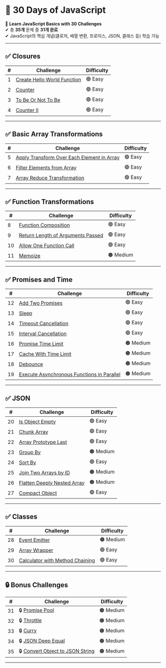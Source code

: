 # 📌 30 Days of JavaScript

🚀 **Learn JavaScript Basics with 30 Challenges**  
✔ 총 **35개** 문제 중 **31개 완료**  
✔ JavaScript의 핵심 개념(클로저, 배열 변환, 프로미스, JSON, 클래스 등) 학습 가능

---

## ✅ **Closures**

| #   | Challenge                        | Difficulty |
| --- | -------------------------------- | ---------- |
| 1   | [Create Hello World Function](#) | 🟢 Easy    |
| 2   | [Counter](#)                     | 🟢 Easy    |
| 3   | [To Be Or Not To Be](#)          | 🟢 Easy    |
| 4   | [Counter II](#)                  | 🟢 Easy    |

---

## ✅ **Basic Array Transformations**

| #   | Challenge                                       | Difficulty |
| --- | ----------------------------------------------- | ---------- |
| 5   | [Apply Transform Over Each Element in Array](#) | 🟢 Easy    |
| 6   | [Filter Elements from Array](#)                 | 🟢 Easy    |
| 7   | [Array Reduce Transformation](#)                | 🟢 Easy    |

---

## ✅ **Function Transformations**

| #   | Challenge                              | Difficulty |
| --- | -------------------------------------- | ---------- |
| 8   | [Function Composition](#)              | 🟢 Easy    |
| 9   | [Return Length of Arguments Passed](#) | 🟢 Easy    |
| 10  | [Allow One Function Call](#)           | 🟢 Easy    |
| 11  | [Memoize](#)                           | 🟠 Medium  |

---

## ✅ **Promises and Time**

| #   | Challenge                                       | Difficulty |
| --- | ----------------------------------------------- | ---------- |
| 12  | [Add Two Promises](#)                           | 🟢 Easy    |
| 13  | [Sleep](#)                                      | 🟢 Easy    |
| 14  | [Timeout Cancellation](#)                       | 🟢 Easy    |
| 15  | [Interval Cancellation](#)                      | 🟢 Easy    |
| 16  | [Promise Time Limit](#)                         | 🟠 Medium  |
| 17  | [Cache With Time Limit](#)                      | 🟠 Medium  |
| 18  | [Debounce](#)                                   | 🟠 Medium  |
| 19  | [Execute Asynchronous Functions in Parallel](#) | 🟠 Medium  |

---

## ✅ **JSON**

| #   | Challenge                        | Difficulty |
| --- | -------------------------------- | ---------- |
| 20  | [Is Object Empty](#)             | 🟢 Easy    |
| 21  | [Chunk Array](#)                 | 🟢 Easy    |
| 22  | [Array Prototype Last](#)        | 🟢 Easy    |
| 23  | [Group By](#)                    | 🟠 Medium  |
| 24  | [Sort By](#)                     | 🟢 Easy    |
| 25  | [Join Two Arrays by ID](#)       | 🟠 Medium  |
| 26  | [Flatten Deeply Nested Array](#) | 🟠 Medium  |
| 27  | [Compact Object](#)              | 🟢 Easy    |

---

## ✅ **Classes**

| #   | Challenge                            | Difficulty |
| --- | ------------------------------------ | ---------- |
| 28  | [Event Emitter](#)                   | 🟠 Medium  |
| 29  | [Array Wrapper](#)                   | 🟢 Easy    |
| 30  | [Calculator with Method Chaining](#) | 🟢 Easy    |

---

## 🔒 **Bonus Challenges**

| #   | Challenge                             | Difficulty |
| --- | ------------------------------------- | ---------- |
| 31  | 🔒 [Promise Pool](#)                  | 🟠 Medium  |
| 32  | 🔒 [Throttle](#)                      | 🟠 Medium  |
| 33  | 🔒 [Curry](#)                         | 🟠 Medium  |
| 34  | 🔒 [JSON Deep Equal](#)               | 🟠 Medium  |
| 35  | 🔒 [Convert Object to JSON String](#) | 🟠 Medium  |

---
